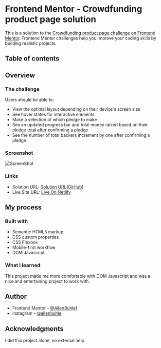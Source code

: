 # Frontend Mentor - Crowdfunding product page solution

This is a solution to the [Crowdfunding product page challenge on Frontend Mentor](https://www.frontendmentor.io/challenges/crowdfunding-product-page-7uvcZe7ZR). Frontend Mentor challenges help you improve your coding skills by building realistic projects. 

## Table of contents

## Overview

### The challenge

Users should be able to:

- View the optimal layout depending on their device's screen size
- See hover states for interactive elements
- Make a selection of which pledge to make
- See an updated progress bar and total money raised based on their pledge total after confirming a pledge
- See the number of total backers increment by one after confirming a pledge

### Screenshot

![ScreenShot](./screenShot.jpg?raw=true "ScreenShot Of The Site")

### Links

- Solution URL: [Solution URL(GitHub)](https://github.com/AllenBuhle1/Crowdfunding-product-page-challenge.git)
- Live Site URL: [Live On Netlify](https://buhleallen-crowdfund.netlify.app/)

## My process

### Built with

- Semantic HTML5 markup
- CSS custom properties
- CSS Flexbox
- Mobile-first workflow
- DOM Javascript

### What I learned

This project made me more comfortable with DOM Javascript and was a nice and entertaining project to work with.

## Author

- Frontend Mentor - [@AllenBuhle1](https://www.frontendmentor.io/profile/AllenBuhle1)
- Instagram - [@allenbuhle](https://www.instagram.com/allenbuhle)

## Acknowledgments

I did this project alone, no external help.
